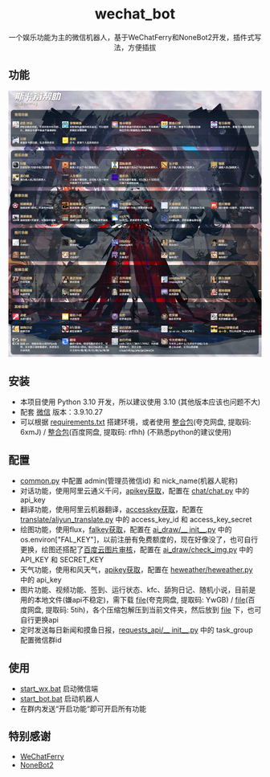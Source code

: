 <div align="center">

# wechat_bot

一个娱乐功能为主的微信机器人，基于WeChatFerry和NoneBot2开发，插件式写法，方便插拔

</div>

## 功能
![help](https://github.com/cy1159178778/wechat_bot/blob/main/wechat_bot/src/plugins/help/help.png)

## 安装
* 本项目使用 Python 3.10 开发，所以建议使用 3.10 (其他版本应该也问题不大)
* 配套 [微信](https://github.com/lich0821/WeChatFerry/releases/download/v39.2.4/WeChatSetup-3.9.10.27.exe) 版本：3.9.10.27
* 可以根据 [requirements.txt](https://github.com/cy1159178778/wechat_bot/blob/main/requirements.txt) 搭建环境，或者使用 [整合包](https://pan.quark.cn/s/d4f916df1472)(夸克网盘, 提取码: 6xmJ) / [整合包](https://pan.baidu.com/s/1r-E22_42F9kysXLvTkZ4FA?pwd=rfhh)(百度网盘, 提取码: rfhh) (不熟悉python的建议使用)

## 配置
* [common.py](https://github.com/cy1159178778/wechat_bot/blob/main/wechat_bot/common.py) 中配置 admin(管理员微信id) 和 nick_name(机器人昵称)
* 对话功能，使用阿里云通义千问，[apikey获取](https://bailian.console.aliyun.com/?apiKey=1#/api-key)，配置在 [chat/chat.py](https://github.com/cy1159178778/wechat_bot/blob/main/wechat_bot/src/plugins/chat/chat.py) 中的 api_key
* 翻译功能，使用阿里云机器翻译，[accesskey获取](https://ram.console.aliyun.com/profile/access-keys)，配置在 [translate/aliyun_translate.py](https://github.com/cy1159178778/wechat_bot/blob/main/wechat_bot/src/plugins/translate/aliyun_translate.py) 中的 access_key_id 和 access_key_secret
* 绘图功能，使用flux，[falkey获取](https://fal.ai/models/fal-ai/flux/schnell/api)，配置在 [ai_draw/__ init__.py](https://github.com/cy1159178778/wechat_bot/blob/main/wechat_bot/src/plugins/ai_draw/__init__.py) 中的 os.environ["FAL_KEY"]，以前注册有免费额度的，现在好像没了，也可自行更换，绘图还搭配了[百度云图片审核](https://ai.baidu.com/censoring#/strategylist)，配置在 [ai_draw/check_img.py](https://github.com/cy1159178778/wechat_bot/blob/main/wechat_bot/src/plugins/ai_draw/check_img.py) 中的 API_KEY 和 SECRET_KEY 
* 天气功能，使用和风天气，[apikey获取](https://dev.qweather.com/)，配置在 [heweather/heweather.py](https://github.com/cy1159178778/wechat_bot/blob/main/wechat_bot/src/plugins/heweather/heweather.py) 中的 api_key
* 图片功能、视频功能、签到、运行状态、kfc、舔狗日记、随机小说，目前是用的本地文件(嫌api不稳定)，需下载 [file](https://pan.quark.cn/s/11f1dd388aee)(夸克网盘, 提取码: YwGB) / [file](https://pan.baidu.com/s/1zCEPS4sKqEkav-SJ9qXvdQ?pwd=5tih)(百度网盘, 提取码: 5tih)，各个压缩包解压到当前文件夹，然后放到 [file](https://github.com/cy1159178778/wechat_bot/tree/main/wechat_bot/data/file) 下，也可自行更换api
* 定时发送每日新闻和摸鱼日报，[requests_api/__ init__.py](https://github.com/cy1159178778/wechat_bot/blob/main/wechat_bot/src/plugins/requests_api/__init__.py) 中的 task_group 配置微信群id

## 使用
* [start_wx.bat](https://github.com/cy1159178778/wechat_bot/blob/main/start_wx.bat) 启动微信端
* [start_bot.bat](https://github.com/cy1159178778/wechat_bot/blob/main/start_bot.bat) 启动机器人
* 在群内发送“开启功能“即可开启所有功能

## 特别感谢
* [WeChatFerry](https://github.com/lich0821/WeChatFerry/)
* [NoneBot2](https://github.com/nonebot/nonebot2/)
